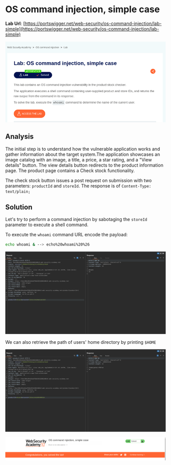# OS command injection, simple case

**Lab Url**: [https://portswigger.net/web-security/os-command-injection/lab-simple](https://portswigger.net/web-security/os-command-injection/lab-simple)

![Lab Description](img/lab-description.png)

## Analysis

The initial step is to understand how the vulnerable application works and gather information about the target system.The application showcases an image catalog with an image, a title, a price, a star rating, and a "View details" button. The view details button redirects to the product information page. The product page contains a Check stock functionality.

The check stock button issues a post request on submission with two parameters: `productId` and `storeId`. The response is of `Content-Type: text/plain;`

## Solution

Let's try to perform a command injection by sabotaging the `storeId` parameter to execute a shell command.

To execute the `whoami` command URL encode the payload:

```bash
echo whoami & --> echo%20whoami%20%26
```

![Retrived Content](img/console-tab-1.png)

We can also retrieve the path of users' home directory by printing `$HOME`

![Retrived Content](img/console-tab-2.png)

![Lab Solved](img/lab-solved.png)
